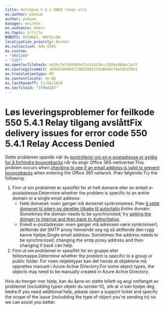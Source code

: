 ```yaml
---
title: AntiSpam 5.4.1 DBEB fange-alle
ms.author: pebaum
author: pebaum
manager: mnirkhe
ms.audience: Admin
ms.topic: article
ROBOTS: NOINDEX, NOFOLLOW
localization_priority: Normal
ms.collection: Adm_O365
ms.custom:
- "9001209"
- "3167"
ms.openlocfilehash: 4a56cfe74d8940e53a316d3bcc3809e8666c2e37
ms.sourcegitcommit: a8945ab0008f138b2992175b0640e78a505d29e1
ms.translationtype: MT
ms.contentlocale: nb-NO
ms.lasthandoff: 11/04/2019
ms.locfileid: "37964247"
---
```

# <a name="fix-delivery-issues-for-error-code-550-541-relay-access-denied"></a><span data-ttu-id="219c8-102">Løs leveringsproblemer for feilkode 550 5.4.1 Relay tilgang avslått</span><span class="sxs-lookup"><span data-stu-id="219c8-102">Fix delivery issues for error code 550 5.4.1 Relay Access Denied</span></span>

<span data-ttu-id="219c8-103">Dette problemet oppstår når du [kontrollerer om en e-postadresse er gyldig for å forhindre bouncebacks](https://docs.microsoft.com/exchange/mail-flow-best-practices/use-directory-based-edge-blocking) når du angir Office 365-nettverket.</span><span class="sxs-lookup"><span data-stu-id="219c8-103">This problem occurs when [checking to see if an email address is valid to prevent bouncebacks](https://docs.microsoft.com/exchange/mail-flow-best-practices/use-directory-based-edge-blocking) when entering the Office 365 network.</span></span> <span data-ttu-id="219c8-104">Prøv følgende:</span><span class="sxs-lookup"><span data-stu-id="219c8-104">Try the following:</span></span>

1. <span data-ttu-id="219c8-105">Finn ut om problemet er spesifikt for et helt domene eller en enkelt e-postadresse:</span><span class="sxs-lookup"><span data-stu-id="219c8-105">Determine whether the problem is specific to an entire domain or a single email address:</span></span>
    - <span data-ttu-id="219c8-106">Hele domenet: noen ganger må domenet synkroniseres. Prøv [å sette domenet til intern og deretter tilbake til autoritativ](https://docs.microsoft.com/exchange/mail-flow-best-practices/manage-accepted-domains/manage-accepted-domains).</span><span class="sxs-lookup"><span data-stu-id="219c8-106">Entire domain: Sometimes the domain needs to be synchronized; try [setting the domain to Internal and then back to Authoritative](https://docs.microsoft.com/exchange/mail-flow-best-practices/manage-accepted-domains/manage-accepted-domains).</span></span>
     - <span data-ttu-id="219c8-107">Enkelt e-postadresse: noen ganger må adressen være synkronisert; skiftende det SMTP proxy henvende seg og så skiftende den rygg kanne hjelpe.</span><span class="sxs-lookup"><span data-stu-id="219c8-107">Single email address: Sometimes the address needs to be synchronized; changing the smtp proxy address and then changing it back can help.</span></span>
2. <span data-ttu-id="219c8-108">Finn ut om problemet er spesifikt for en gruppe eller fellesmappe.</span><span class="sxs-lookup"><span data-stu-id="219c8-108">Determine whether the problem is specific to a group or public folder.</span></span> <span data-ttu-id="219c8-109">For noen objekttyper kan det hende at objektene må opprettes manuelt i Azure Active Directory.</span><span class="sxs-lookup"><span data-stu-id="219c8-109">For some object types, the objects may need to be manually created in Azure Active Directory.</span></span>

<span data-ttu-id="219c8-110">Hvis du trenger mer hjelp, kan du åpne en støtte billett og angi omfanget av problemet (includidng typen objekt du sender til), slik at vi kan hjelpe deg bedre.</span><span class="sxs-lookup"><span data-stu-id="219c8-110">If you need additional help, please open a support ticket and specify the scope of the issue (includidng the type of object you're sending to) so we can assist you better.</span></span>